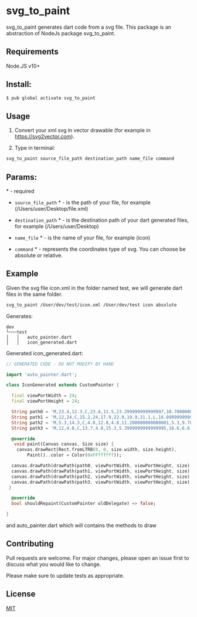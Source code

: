 # svg_to_paint

svg_to_paint generates dart code from a svg file. This package is an abstraction of NodeJs package svg_to_paint.

## Requirements 

Node.JS v10+

## Install: 

```bash
$ pub global activate svg_to_paint
```

## Usage

1) Convert your xml svg in vector drawable (for example in https://svg2vector.com).

2) Type in terminal:

```bash
svg_to_paint source_file_path destination_path name_file command
```

## Params:

\* - required

- `source_file_path` * - is the path of your file, for example (/Users/user/Desktop/file.xml)

- `destination_path` * - is the destination path of your dart generated files, for example (/Users/user/Desktop)

- `name_file` * - is the name of your file, for example (icon)

- `command` * - represents the coordinates type of svg. You can choose be absolute or relative. 

## Example

Given the svg file icon.xml in the folder named test, we will generate dart files in the same folder.

```bash
svg_to_paint /User/dev/test/icon.xml /User/dev/test icon absolute
```

Generates: 
```
dev
└───test
│   │   auto_painter.dart
│   │   icon_generated.dart
```

Generated icon_generated.dart:

```dart
// GENERATED CODE - DO NOT MODIFY BY HAND

import 'auto_painter.dart'; 

class IconGenerated extends CustomPainter { 

  final viewPortWidth = 24; 
  final viewPortHeight = 24; 

  String path0 = 'M,23.4,12.3,C,23.4,11.5,23.299999999999997,10.700000000000001,23.2,9.9,H,12,V,14.5,H,18.4,C,18.099999999999998,16,17.299999999999997,17.3,15.999999999999998,18.1,V,21.1,H,19.799999999999997,C,22.1,19,23.4,15.9,23.4,12.3,Z';
  String path1 = 'M,12,24,C,15.2,24,17.9,22.9,19.9,21.1,L,16.099999999999998,18.1,C,14.999999999999998,18.8,13.599999999999998,19.200000000000003,11.999999999999998,19.200000000000003,C,8.899999999999999,19.200000000000003,6.199999999999998,17.1,5.299999999999998,14.300000000000002,H,1.299999999999998,V,17.400000000000002,C,3.3,21.4,7.5,24,12,24,Z';
  String path2 = 'M,5.3,14.3,C,4.8,12.8,4.8,11.200000000000001,5.3,9.700000000000001,V,6.6,H,1.2999999999999998,C,-0.40000000000000013,10,-0.40000000000000013,14,1.2999999999999998,17.299999999999997,L,5.3,14.3,Z';
  String path3 = 'M,12,4.8,C,13.7,4.8,15.3,5.3999999999999995,16.6,6.6,L,16.6,6.6,L,20,3.2,C,17.8,1.2000000000000002,15,0.10000000000000009,12,0.10000000000000009,C,7.5,0,3.3,2.6,1.3,6.6,L,5.3,9.7,C,6.2,6.9,8.9,4.8,12,4.8,Z';

  @override
   void paint(Canvas canvas, Size size) {
    canvas.drawRect(Rect.fromLTRB(0, 0, size.width, size.height),
        Paint()..color = Color(0xFFffffff)); 

  canvas.drawPath(drawPath(path0, viewPortWidth, viewPortHeight, size), Paint()..color = Color(0xFF4285F4)); 
  canvas.drawPath(drawPath(path1, viewPortWidth, viewPortHeight, size), Paint()..color = Color(0xFF34A853)); 
  canvas.drawPath(drawPath(path2, viewPortWidth, viewPortHeight, size), Paint()..color = Color(0xFFFBBC04)); 
  canvas.drawPath(drawPath(path3, viewPortWidth, viewPortHeight, size), Paint()..color = Color(0xFFEA4335)); 
 }

  @override
  bool shouldRepaint(CustomPainter oldDelegate) => false; 

} 

```

and auto_painter.dart which will contains the methods to draw

## Contributing
Pull requests are welcome. For major changes, please open an issue first to discuss what you would like to change.

Please make sure to update tests as appropriate.

## License
[MIT](https://choosealicense.com/licenses/mit/)
